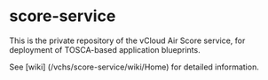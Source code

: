 # score-service

This is the private repository of the vCloud Air Score service, for deployment of TOSCA-based application blueprints.

See [wiki] (/vchs/score-service/wiki/Home) for detailed information.

